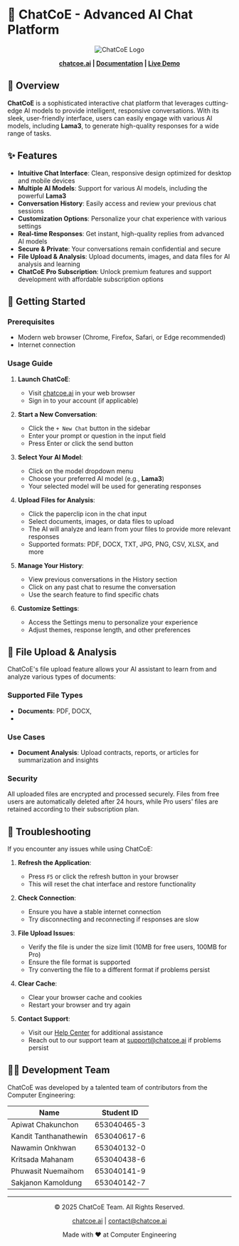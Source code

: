 # 🤖 ChatCoE - Advanced AI Chat Platform

<div align="center">
  
![ChatCoE Logo](https://img.shields.io/badge/ChatCoE-AI%20Chat%20Platform-blue?style=for-the-badge)

**[chatcoe.ai](https://chatcoe.ai) | [Documentation](https://chatcoe.ai/docs) | [Live Demo](https://chatcoe.ai/demo)**

</div>

## 📝 Overview

**ChatCoE** is a sophisticated interactive chat platform that leverages cutting-edge AI models to provide intelligent, responsive conversations. With its sleek, user-friendly interface, users can easily engage with various AI models, including **Lama3**, to generate high-quality responses for a wide range of tasks.

## ✨ Features

- **Intuitive Chat Interface**: Clean, responsive design optimized for desktop and mobile devices
- **Multiple AI Models**: Support for various AI models, including the powerful **Lama3**
- **Conversation History**: Easily access and review your previous chat sessions
- **Customization Options**: Personalize your chat experience with various settings
- **Real-time Responses**: Get instant, high-quality replies from advanced AI models
- **Secure & Private**: Your conversations remain confidential and secure
- **File Upload & Analysis**: Upload documents, images, and data files for AI analysis and learning
- **ChatCoE Pro Subscription**: Unlock premium features and support development with affordable subscription options

## 🚀 Getting Started

### Prerequisites

- Modern web browser (Chrome, Firefox, Safari, or Edge recommended)
- Internet connection

### Usage Guide

1. **Launch ChatCoE**:
   - Visit [chatcoe.ai](https://chatcoe.ai) in your web browser
   - Sign in to your account (if applicable)

2. **Start a New Conversation**:
   - Click the `+ New Chat` button in the sidebar
   - Enter your prompt or question in the input field
   - Press Enter or click the send button

3. **Select Your AI Model**:
   - Click on the model dropdown menu
   - Choose your preferred AI model (e.g., **Lama3**)
   - Your selected model will be used for generating responses

4. **Upload Files for Analysis**:
   - Click the paperclip icon in the chat input
   - Select documents, images, or data files to upload
   - The AI will analyze and learn from your files to provide more relevant responses
   - Supported formats: PDF, DOCX, TXT, JPG, PNG, CSV, XLSX, and more

5. **Manage Your History**:
   - View previous conversations in the History section
   - Click on any past chat to resume the conversation
   - Use the search feature to find specific chats

6. **Customize Settings**:
   - Access the Settings menu to personalize your experience
   - Adjust themes, response length, and other preferences

## 📁 File Upload & Analysis

ChatCoE's file upload feature allows your AI assistant to learn from and analyze various types of documents:

### Supported File Types
- **Documents**: PDF, DOCX,
- 
### Use Cases
- **Document Analysis**: Upload contracts, reports, or articles for summarization and insights

### Security
All uploaded files are encrypted and processed securely. Files from free users are automatically deleted after 24 hours, while Pro users' files are retained according to their subscription plan.

## 🔧 Troubleshooting

If you encounter any issues while using ChatCoE:

1. **Refresh the Application**:
   - Press `F5` or click the refresh button in your browser
   - This will reset the chat interface and restore functionality

2. **Check Connection**:
   - Ensure you have a stable internet connection
   - Try disconnecting and reconnecting if responses are slow

3. **File Upload Issues**:
   - Verify the file is under the size limit (10MB for free users, 100MB for Pro)
   - Ensure the file format is supported
   - Try converting the file to a different format if problems persist

4. **Clear Cache**:
   - Clear your browser cache and cookies
   - Restart your browser and try again

5. **Contact Support**:
   - Visit our [Help Center](https://chatcoe.ai/help) for additional assistance
   - Reach out to our support team at support@chatcoe.ai if problems persist

## 👨‍💻 Development Team

ChatCoE was developed by a talented team of contributors from the Computer Engineering:

| Name | Student ID | 
|------|------------|
| Apiwat Chakunchon | 653040465-3 |
| Kandit Tanthanathewin | 653040617-6 | 
| Nawamin Onkhwan | 653040132-0 | 
| Kritsada Mahanam | 653040438-6 |
| Phuwasit Nuemaihom | 653040141-9 | 
| Sakjanon Kamoldung | 653040142-7 | 

---

<div align="center">
  <p>© 2025 ChatCoE Team. All Rights Reserved.</p>
  <p><a href="https://chatcoe.ai">chatcoe.ai</a> | <a href="mailto:contact@chatcoe.ai">contact@chatcoe.ai</a></p>
  <p>Made with ❤️ at Computer Engineering</p>
</div>
